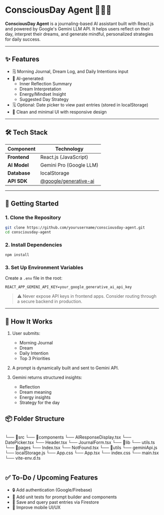 
# ConsciousDay Agent 🧘‍♂️📝

**ConsciousDay Agent** is a journaling-based AI assistant built with React.js and powered by Google's Gemini LLM API. It helps users reflect on their day, interpret their dreams, and generate mindful, personalized strategies for daily success.

---

## ✨ Features

- 🗒 Morning Journal, Dream Log, and Daily Intentions input
- 🤖 AI-generated:
  - Inner Reflection Summary
  - Dream Interpretation
  - Energy/Mindset Insight
  - Suggested Day Strategy
- 🗓 Optional: Date picker to view past entries (stored in localStorage)
- 🎨 Clean and minimal UI with responsive design

---

## 🛠 Tech Stack

| Component    | Technology                |
|--------------|---------------------------|
| **Frontend** | React.js (JavaScript)     |
| **AI Model** | Gemini Pro (Google LLM)   |
| **Database** | localStorage              |
| **API SDK**  | [@google/generative-ai](https://www.npmjs.com/package/@google/generative-ai) |

---

## 🚀 Getting Started

### 1. Clone the Repository

```bash
git clone https://github.com/yourusername/consciousday-agent.git
cd consciousday-agent
````

### 2. Install Dependencies

```bash
npm install
```

### 3. Set Up Environment Variables

Create a `.env` file in the root:

```
REACT_APP_GEMINI_API_KEY=your_google_generative_ai_api_key
```

> ⚠️ Never expose API keys in frontend apps. Consider routing through a secure backend in production.

---

## 🧠 How It Works

1. User submits:

   * Morning Journal
   * Dream
   * Daily Intention
   * Top 3 Priorities

2. A prompt is dynamically built and sent to Gemini API.

3. Gemini returns structured insights:

   * Reflection
   * Dream meaning
   * Energy insights
   * Strategy for the day



## 📦 Folder Structure

```
```
└── 📁src
    └── 📁components
        └── AIResponseDisplay.tsx
        └── DatePicker.tsx
        └── Header.tsx
        └── JournalForm.tsx
    └── 📁lib
        └── utils.ts
    └── 📁pages
        └── Index.tsx
        └── NotFound.tsx
    └── 📁utils
        └── geminiApi.js
        └── localStorage.js
    └── App.css
    └── App.tsx
    └── index.css
    └── main.tsx
    └── vite-env.d.ts
```

```
## ✅ To-Do / Upcoming Features

* 🔒 Add authentication (Google/Firebase)
* 🧪 Add unit tests for prompt builder and components
* 🧠 Save and query past entries via Firestore
* 📱 Improve mobile UI/UX
```


